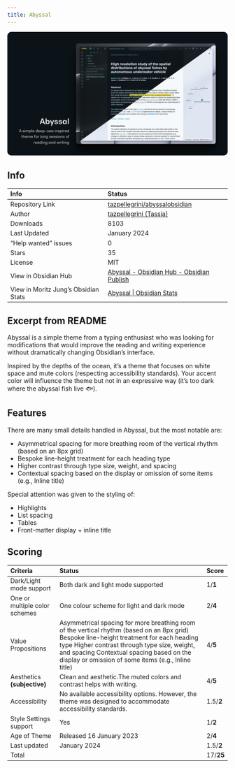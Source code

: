 ```yaml
---
title: Abyssal
---
```


<img src="https://raw.githubusercontent.com/tazpellegrini/abyssalobsidian/refs/heads/main/assets/abyssal-opening.png">

## Info
| Info | Status |
| :---- | :---- |
| Repository Link | [tazpellegrini/abyssalobsidian](https://github.com/tazpellegrini/abyssalobsidian) |
| Author | [tazpellegrini (Tassia)](https://github.com/tazpellegrini) |
| Downloads | 8103 |
| Last Updated | January 2024 |
| “Help wanted” issues | 0 |
| Stars | 35 |
| License | MIT |
| View in Obsidian Hub | [Abyssal \- Obsidian Hub \- Obsidian Publish](https://publish.obsidian.md/hub/02+-+Community+Expansions/02.05+All+Community+Expansions/Themes/Abyssal) |
| View in Moritz Jung’s Obsidian Stats | [Abyssal \| Obsidian Stats](https://www.moritzjung.dev/obsidian-stats/themes/abyssal/) |

## Excerpt from README
Abyssal is a simple theme from a typing enthusiast who was looking for modifications that would improve the reading and writing experience without dramatically changing Obsidian’s interface.

Inspired by the depths of the ocean, it’s a theme that focuses on white space and mute colors (respecting accessibility standards). Your accent color will influence the theme but not in an expressive way (it’s too dark where the abyssal fish live 🐟).

## Features
There are many small details handled in Abyssal, but the most notable are:

- Asymmetrical spacing for more breathing room of the vertical rhythm (based on an 8px grid)  
- Bespoke line-height treatment for each heading type  
- Higher contrast through type size, weight, and spacing  
- Contextual spacing based on the display or omission of some items (e.g., Inline title)

Special attention was given to the styling of:

- Highlights  
- List spacing  
- Tables  
- Front-matter display \+ inline title

## Scoring
| Criteria | Status | Score |
| :---- | :---- | :---- |
| Dark/Light mode support | Both dark and light mode supported | 1/**1** |
| One or multiple color schemes | One colour scheme for light and dark mode | 2/**4** |
| Value Propositions | Asymmetrical spacing for more breathing room of the vertical rhythm (based on an 8px grid) Bespoke line-height treatment for each heading type Higher contrast through type size, weight, and spacing Contextual spacing based on the display or omission of some items (e.g., Inline title) | 4/**5** |
| Aesthetics **(subjective)** | Clean and aesthetic.The muted colors and contrast helps with writing. | 4/**5** |
| Accessibility | No available accessibility options. However, the theme was designed to accommodate accessibility standards. | 1.5/**2** |
| Style Settings support | Yes | 1/**2** |
| Age of Theme | Released 16 January 2023 | 2/**4** |
| Last updated | January 2024 | 1.5/**2** |
| Total |  | 17/**25** |